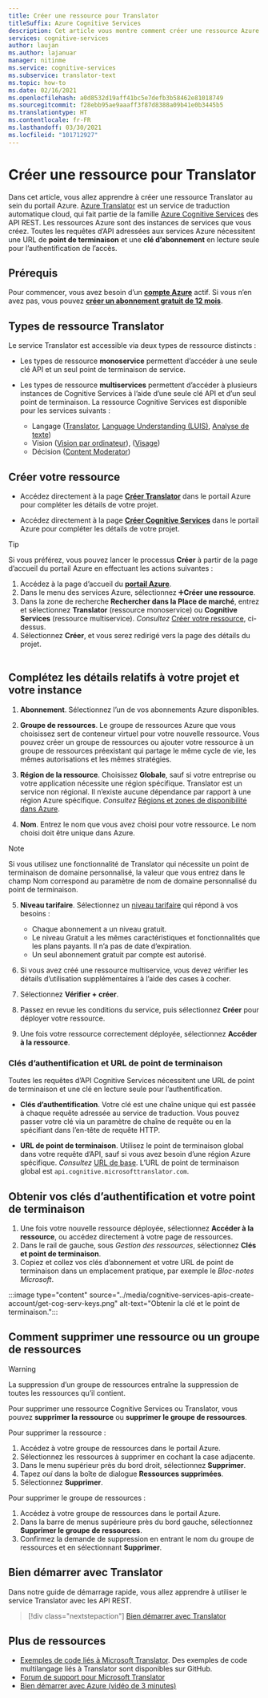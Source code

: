 ```yaml
---
title: Créer une ressource pour Translator
titleSuffix: Azure Cognitive Services
description: Cet article vous montre comment créer une ressource Azure Cognitive Services Translator et obtenir une clé d’abonnement ainsi qu’une URL de point de terminaison.
services: cognitive-services
author: laujan
ms.author: lajanuar
manager: nitinme
ms.service: cognitive-services
ms.subservice: translator-text
ms.topic: how-to
ms.date: 02/16/2021
ms.openlocfilehash: a0d8532d19aff41bc5e7defb3b58462e81018749
ms.sourcegitcommit: f28ebb95ae9aaaff3f87d8388a09b41e0b3445b5
ms.translationtype: HT
ms.contentlocale: fr-FR
ms.lasthandoff: 03/30/2021
ms.locfileid: "101712927"
---
```

# <a name="create-a-translator-resource"></a>Créer une ressource pour Translator

Dans cet article, vous allez apprendre à créer une ressource Translator au sein du portail Azure. [Azure Translator](translator-info-overview.md) est un service de traduction automatique cloud, qui fait partie de la famille [Azure Cognitive Services](../what-are-cognitive-services.md) des API REST. Les ressources Azure sont des instances de services que vous créez. Toutes les requêtes d’API adressées aux services Azure nécessitent une URL de **point de terminaison** et une **clé d’abonnement** en lecture seule pour l’authentification de l’accès.

## <a name="prerequisites"></a>Prérequis

Pour commencer, vous avez besoin d’un [**compte Azure**](https://azure.microsoft.com/free/cognitive-services/) actif.  Si vous n’en avez pas, vous pouvez [**créer un abonnement gratuit de 12 mois**](https://azure.microsoft.com/free/).

## <a name="translator-resource-types"></a>Types de ressource Translator

Le service Translator est accessible via deux types de ressource distincts :

* Les types de ressource **monoservice** permettent d’accéder à une seule clé API et un seul point de terminaison de service.  

* Les types de ressource **multiservices** permettent d’accéder à plusieurs instances de Cognitive Services à l’aide d’une seule clé API et d’un seul point de terminaison. La ressource Cognitive Services est disponible pour les services suivants :
  * Langage ([Translator](../translator/translator-info-overview.md), [Language Understanding (LUIS)](../luis/what-is-luis.md), [Analyse de texte](../text-analytics/overview.md))  
  * Vision ([Vision par ordinateur](../computer-vision/overview.md)), ([Visage](../face/overview.md))  
  * Décision ([Content Moderator](../content-moderator/overview.md))  

## <a name="create-your-resource"></a>Créer votre ressource

* Accédez directement à la page [**Créer Translator**](https://ms.portal.azure.com/#create/Microsoft.CognitiveServicesTextTranslation) dans le portail Azure pour compléter les détails de votre projet.

* Accédez directement à la page [**Créer Cognitive Services**](https://ms.portal.azure.com/#create/Microsoft.CognitiveServicesAllInOne) dans le portail Azure pour compléter les détails de votre projet.

>[!TIP]
>Si vous préférez, vous pouvez lancer le processus **Créer** à partir de la page d’accueil du portail Azure en effectuant les actions suivantes :
>
> 1. Accédez à la page d’accueil du [**portail Azure**](https://ms.portal.azure.com/#home).
> 1. Dans le menu des services Azure, sélectionnez ➕**Créer une ressource**.
>1. Dans la zone de recherche **Rechercher dans la Place de marché**, entrez et sélectionnez **Translator** (ressource monoservice) ou **Cognitive Services** (ressource multiservice).  *Consultez* [Créer votre ressource](#create-your-resource), ci-dessus.
> 1. Sélectionnez **Créer**, et vous serez redirigé vers la page des détails du projet.
><br/><br/>

## <a name="complete-your-project-and-instance-details"></a>Complétez les détails relatifs à votre projet et votre instance

1. **Abonnement**. Sélectionnez l’un de vos abonnements Azure disponibles.

1. **Groupe de ressources**. Le groupe de ressources Azure que vous choisissez sert de conteneur virtuel pour votre nouvelle ressource. Vous pouvez créer un groupe de ressources ou ajouter votre ressource à un groupe de ressources préexistant qui partage le même cycle de vie, les mêmes autorisations et les mêmes stratégies.

1. **Région de la ressource**. Choisissez **Globale**, sauf si votre entreprise ou votre application nécessite une région spécifique. Translator est un service non régional. Il n’existe aucune dépendance par rapport à une région Azure spécifique. *Consultez* [Régions et zones de disponibilité dans Azure](../../availability-zones/az-overview.md).

1. **Nom**. Entrez le nom que vous avez choisi pour votre ressource. Le nom choisi doit être unique dans Azure.

> [!NOTE]
> Si vous utilisez une fonctionnalité de Translator qui nécessite un point de terminaison de domaine personnalisé, la valeur que vous entrez dans le champ Nom correspond au paramètre de nom de domaine personnalisé du point de terminaison.

5. **Niveau tarifaire**. Sélectionnez un [niveau tarifaire](https://azure.microsoft.com/pricing/details/cognitive-services/translator) qui répond à vos besoins :

   * Chaque abonnement a un niveau gratuit.
   * Le niveau Gratuit a les mêmes caractéristiques et fonctionnalités que les plans payants. Il n’a pas de date d’expiration.
   * Un seul abonnement gratuit par compte est autorisé.</li></ul>

1. Si vous avez créé une ressource multiservice, vous devez vérifier les détails d’utilisation supplémentaires à l’aide des cases à cocher.

1. Sélectionnez **Vérifier + créer**.

1. Passez en revue les conditions du service, puis sélectionnez **Créer** pour déployer votre ressource.

1. Une fois votre ressource correctement déployée, sélectionnez **Accéder à la ressource**.

### <a name="authentication-keys-and-endpoint-url"></a>Clés d’authentification et URL de point de terminaison

Toutes les requêtes d’API Cognitive Services nécessitent une URL de point de terminaison et une clé en lecture seule pour l’authentification.

* **Clés d’authentification**. Votre clé est une chaîne unique qui est passée à chaque requête adressée au service de traduction. Vous pouvez passer votre clé via un paramètre de chaîne de requête ou en la spécifiant dans l’en-tête de requête HTTP.

* **URL de point de terminaison**. Utilisez le point de terminaison global dans votre requête d’API, sauf si vous avez besoin d’une région Azure spécifique. *Consultez* [URL de base](reference/v3-0-reference.md#base-urls). L’URL de point de terminaison global est `api.cognitive.microsofttranslator.com`.

## <a name="get-your-authentication-keys-and-endpoint"></a>Obtenir vos clés d’authentification et votre point de terminaison

1. Une fois votre nouvelle ressource déployée, sélectionnez **Accéder à la ressource**, ou accédez directement à votre page de ressources.
1. Dans le rail de gauche, sous *Gestion des ressources*, sélectionnez **Clés et point de terminaison**.
1. Copiez et collez vos clés d’abonnement et votre URL de point de terminaison dans un emplacement pratique, par exemple le *Bloc-notes Microsoft*.

:::image type="content" source="../media/cognitive-services-apis-create-account/get-cog-serv-keys.png" alt-text="Obtenir la clé et le point de terminaison.":::

## <a name="how-to-delete-a--resource-or-resource-group"></a>Comment supprimer une ressource ou un groupe de ressources

> [!Warning]
> La suppression d’un groupe de ressources entraîne la suppression de toutes les ressources qu’il contient.

Pour supprimer une ressource Cognitive Services ou Translator, vous pouvez **supprimer la ressource** ou **supprimer le groupe de ressources**.

Pour supprimer la ressource :

1. Accédez à votre groupe de ressources dans le portail Azure.
1. Sélectionnez les ressources à supprimer en cochant la case adjacente.
1. Dans le menu supérieur près du bord droit, sélectionnez **Supprimer**.
1. Tapez *oui* dans la boîte de dialogue **Ressources supprimées**.
1. Sélectionnez **Supprimer**.

Pour supprimer le groupe de ressources :

1. Accédez à votre groupe de ressources dans le portail Azure.
1. Dans la barre de menus supérieure près du bord gauche, sélectionnez **Supprimer le groupe de ressources**.
1. Confirmez la demande de suppression en entrant le nom du groupe de ressources et en sélectionnant **Supprimer**.

## <a name="how-to-get-started-with-translator"></a>Bien démarrer avec Translator

Dans notre guide de démarrage rapide, vous allez apprendre à utiliser le service Translator avec les API REST.

> [!div class="nextstepaction"]
> [Bien démarrer avec Translator](quickstart-translator.md)

## <a name="more-resources"></a>Plus de ressources

* [Exemples de code liés à Microsoft Translator](https://github.com/MicrosoftTranslator).  Des exemples de code multilangage liés à Translator sont disponibles sur GitHub.
* [Forum de support pour Microsoft Translator](https://www.aka.ms/TranslatorForum)
* [Bien démarrer avec Azure (vidéo de 3 minutes)](https://azure.microsoft.com/get-started/?b=16.24)